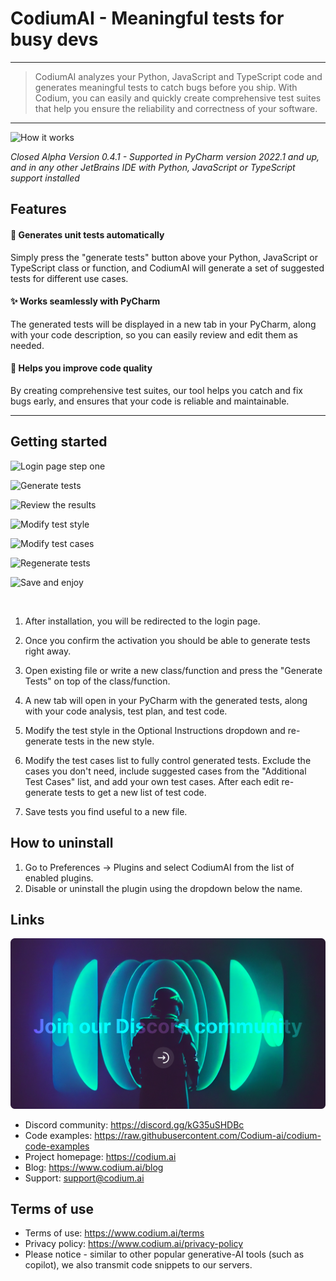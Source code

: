 # CodiumAI - Meaningful tests for busy devs

---

> CodiumAI analyzes your Python, JavaScript and TypeScript code and generates meaningful tests to catch bugs before you ship. With Codium, you can easily and quickly create comprehensive test suites that help you ensure the reliability and correctness of your software.

---

![How it works](https://raw.githubusercontent.com/Codium-ai/codiumai-jetbrains-release/main/media/docs/TestGeneration.gif)

_Closed Alpha Version 0.4.1 - Supported in PyCharm version 2022.1 and up, and in any other JetBrains IDE with Python, JavaScript or TypeScript support installed_

## Features

#### 🤖 Generates unit tests automatically

Simply press the "generate tests" button above your Python, JavaScript or TypeScript class or function, and CodiumAI will generate a set of suggested tests for different use cases.

#### ✨ Works seamlessly with PyCharm

The generated tests will be displayed in a new tab in your PyCharm, along with your code description, so you can easily review and edit them as needed.

#### 🚀 Helps you improve code quality

By creating comprehensive test suites, our tool helps you catch and fix bugs early, and ensures that your code is reliable and maintainable.

---

## Getting started

![Login page step one](https://raw.githubusercontent.com/Codium-ai/codiumai-jetbrains-release/main/media/docs/Step1.png)
<br>

![Generate tests](https://raw.githubusercontent.com/Codium-ai/codiumai-jetbrains-release/main/media/docs/Step2.png)
<br>

![Review the results](https://raw.githubusercontent.com/Codium-ai/codiumai-jetbrains-release/main/media/docs/Step3.png)
<br>

![Modify test style](https://raw.githubusercontent.com/Codium-ai/codiumai-jetbrains-release/main/media/docs/Step4.png)
<br>

![Modify test cases](https://raw.githubusercontent.com/Codium-ai/codiumai-jetbrains-release/main/media/docs/Step5.png)
<br>

![Regenerate tests](https://raw.githubusercontent.com/Codium-ai/codiumai-jetbrains-release/main/media/docs/Step6.png)
<br>

![Save and enjoy](https://raw.githubusercontent.com/Codium-ai/codiumai-jetbrains-release/main/media/docs/Step7.png)

<br>

1. After installation, you will be redirected to the login page.

2. Once you confirm the activation you should be able to generate tests right away.

3. Open existing file or write a new class/function and press the "Generate Tests" on top of the class/function.

4. A new tab will open in your PyCharm with the generated tests, along with your code analysis, test plan, and test code.

5. Modify the test style in the Optional Instructions dropdown and re-generate tests in the new style.

6. Modify the test cases list to fully control generated tests. Exclude the cases you don't need, include suggested cases from the "Additional Test Cases" list, and add your own test cases. After each edit re-generate tests to get a new list of test code.

7. Save tests you find useful to a new file.
   <br>

## How to uninstall

1. Go to Preferences -> Plugins and select CodiumAI from the list of enabled plugins.
2. Disable or uninstall the plugin using the dropdown below the name.

## Links

[![Join our Discord community](https://raw.githubusercontent.com/Codium-ai/codiumai-vscode-release/main/media/docs/Joincommunity.png)](https://discord.gg/kG35uSHDBc)

- Discord community: https://discord.gg/kG35uSHDBc
- Code examples: https://raw.githubusercontent.com/Codium-ai/codium-code-examples
- Project homepage: https://codium.ai
- Blog: https://www.codium.ai/blog
- Support: support@codium.ai

## Terms of use

- Terms of use: https://www.codium.ai/terms
- Privacy policy: https://www.codium.ai/privacy-policy
- Please notice - similar to other popular generative-AI tools (such as copilot), we also transmit code snippets to our servers.
